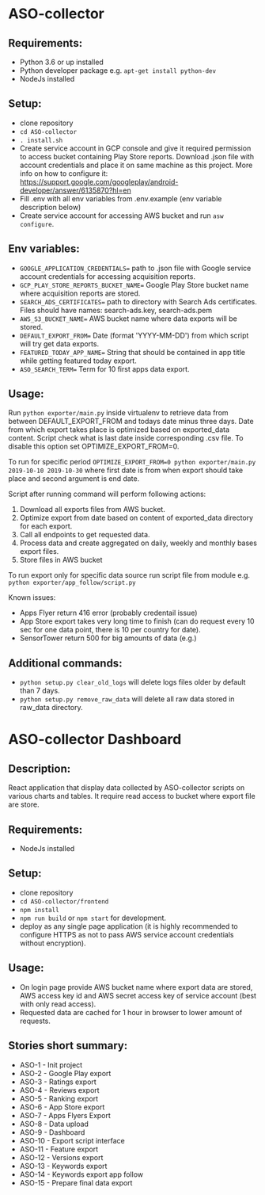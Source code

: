 # ASO-collector

## Requirements:
- Python 3.6 or up installed 
- Python developer package e.g. ```apt-get install python-dev```
- NodeJs installed 


## Setup:
- clone repository
- ```cd ASO-collector```
- ```. install.sh```
- Create service account in GCP console and give it required permission to access bucket containing Play Store reports. Download .json file with account credentials and place it on same machine as this project. More info on how to configure it: https://support.google.com/googleplay/android-developer/answer/6135870?hl=en
- Fill .env with all env variables from .env.example (env variable description below)
- Create service account for accessing AWS bucket and run ```asw configure```.


## Env variables:
- ```GOOGLE_APPLICATION_CREDENTIALS=``` path to .json file with Google service account credentials for accessing acquisition reports. 
- ```GCP_PLAY_STORE_REPORTS_BUCKET_NAME=``` Google Play Store bucket name where acquisition reports are stored.
- ```SEARCH_ADS_CERTIFICATES=``` path to directory with Search Ads certificates. Files should have names: search-ads.key, search-ads.pem
- ```AWS_S3_BUCKET_NAME=``` AWS bucket name where data exports will be stored.
- ```DEFAULT_EXPORT_FROM=``` Date (format 'YYYY-MM-DD') from which script will try get data exports.
- ```FEATURED_TODAY_APP_NAME=``` String that should be contained in app title while getting featured today export. 
- ```ASO_SEARCH_TERM=``` Term for 10 first apps data export.


## Usage:

Run ```python exporter/main.py``` inside virtualenv to retrieve data from between DEFAULT_EXPORT_FROM and todays date minus three days. Date from which export takes place is optimized based on exported_data content. Script check what is last date inside corresponding .csv file. To disable this option set OPTIMIZE_EXPORT_FROM=0.

To run for specific period ```OPTIMIZE_EXPORT_FROM=0 python exporter/main.py 2019-10-10 2019-10-30``` where first date is from when export should take place and second argument is end date.

Script after running command will perform following actions:
1. Download all exports files from AWS bucket.
2. Optimize export from date based on content of exported_data directory for each export.
3. Call all endpoints to get requested data.
4. Process data and create aggregated on daily, weekly and monthly bases export files.
5. Store files in AWS bucket

To run export only for specific data source run script file from module e.g. ```python exporter/app_follow/script.py```


Known issues:
- Apps Flyer return 416 error (probably credentail issue)
- App Store export takes very long time to finish (can do request every 10 sec for one data point, there is 10 per country for date). 
- SensorTower return 500 for big amounts of data (e.g.)

## Additional commands:
- ```python setup.py clear_old_logs``` will delete logs files older by default than 7 days.
- ```python setup.py remove_raw_data``` will delete all raw data stored in raw_data directory.


# ASO-collector Dashboard


## Description:

React application that display data collected by ASO-collector scripts on various charts and tables. It require read access to bucket where export file are store. 


## Requirements:
- NodeJs installed 


## Setup:
- clone repository
- ```cd ASO-collector/frontend```
- ```npm install```
- ```npm run build``` or ```npm start``` for development.
- deploy as any single page application (it is highly recommended to configure HTTPS as not to pass AWS service account credentials without encryption).


## Usage:
- On login page provide AWS bucket name where export data are stored, AWS access key id and
AWS secret access key of service account (best with only read access).
- Requested data are cached for 1 hour in browser to lower amount of requests.



## Stories short summary:
- ASO-1 - Init project
- ASO-2 - Google Play export
- ASO-3 - Ratings export
- ASO-4 - Reviews export 
- ASO-5 - Ranking export
- ASO-6 - App Store export 
- ASO-7 - Apps Flyers Export
- ASO-8 - Data upload
- ASO-9 - Dashboard
- ASO-10 - Export script interface
- ASO-11 - Feature export
- ASO-12 - Versions export
- ASO-13 - Keywords export
- ASO-14 - Keywords export app follow
- ASO-15 - Prepare final data export
